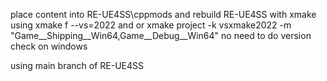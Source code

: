 place content into RE-UE4SS\cppmods  and rebuild RE-UE4SS with xmake using xmake f --vs=2022 and or xmake project -k vsxmake2022 -m "Game__Shipping__Win64,Game__Debug__Win64"  no need to do version check on windows

using main branch of RE-UE4SS
